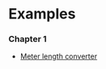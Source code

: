 # Examples

### Chapter 1
* [Meter length converter](https://github.com/riacataquian/The-Little-Elixir-OTP-Guidebook/blob/master/lib/meter_length_converter.ex)

